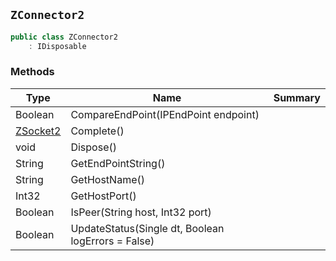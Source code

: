 ## `ZConnector2`

```csharp
public class ZConnector2
    : IDisposable
```

### Methods

| Type | Name | Summary | 
| --- | --- | --- | 
| Boolean | CompareEndPoint(IPEndPoint endpoint) |  | 
| [ZSocket2](./ZSocket2.md) | Complete() |  | 
| void | Dispose() |  | 
| String | GetEndPointString() |  | 
| String | GetHostName() |  | 
| Int32 | GetHostPort() |  | 
| Boolean | IsPeer(String host, Int32 port) |  | 
| Boolean | UpdateStatus(Single dt, Boolean logErrors = False) |  | 


